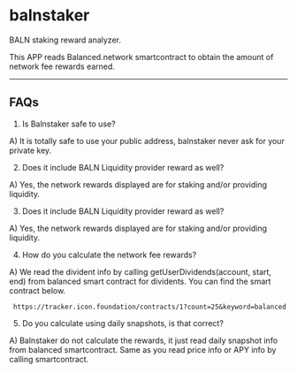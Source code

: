 # balnstaker

BALN staking reward analyzer.

This APP reads Balanced.network smartcontract
to obtain the amount of network fee rewards 
earned.

----
FAQs
----
1) Is Balnstaker safe to use?

  A) It is totally safe to use your public address, balnstaker never ask for your private key.


2) Does it include BALN Liquidity provider reward as well?

  A) Yes, the network rewards displayed are for staking and/or providing liquidity.


3) Does it include BALN Liquidity provider reward as well?

  A) Yes, the network rewards displayed are for staking and/or providing liquidity.


4) How do you calculate the network fee rewards?

  A) We read the divident info by calling getUserDividends(account, start, end) from balanced smart contract for dividents.
     You can find the smart contract below.    

     https://tracker.icon.foundation/contracts/1?count=25&keyword=balanced


5) Do you calculate using daily snapshots, is that correct?

  A) Balnstaker do not calculate the rewards, it just read daily snapshot info from balanced smartcontract. Same as you read price info or APY info by calling smartcontract.
